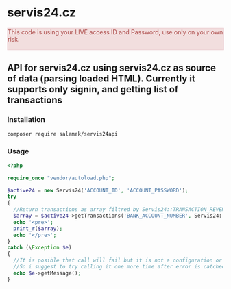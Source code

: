 # servis24.cz

<div style="width:100%; height:50px; background:#f2dede; border: 1px solid #ebccd1; color:#a94442;">
  This code is using your LIVE access ID and Password, use only on your own risk.
</div>

## API for servis24.cz using servis24.cz as source of data (parsing loaded HTML). Currently it supports only signin, and getting list of transactions


### Installation

```bash
composer require salamek/servis24api

```

### Usage

```php
<?php

require_once "vendor/autoload.php";

$active24 = new Servis24('ACCOUNT_ID', 'ACCOUNT_PASSWORD');
try
{
  //Return transactions as array filtred by Servis24::TRANSACTION_REVENUES
  $array = $active24->getTransactions('BANK_ACCOUNT_NUMBER', Servis24::TRANSACTION_REVENUES);
  echo '<pre>';
  print_r($array);
  echo '</pre>';
}
catch (\Exception $e)
{
  //It is posible that call will fail but it is not a configuration or code issue... servis24.cz is rly bad piece of sh*t and it act very strange on relogin
  //So i suggest to try calling it one more time after error is catched (and use sleep between calls)
  echo $e->getMessage();
}
```
